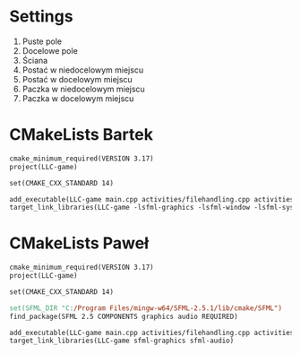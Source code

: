 # Settings
1. Puste pole
2. Docelowe pole
3. Ściana
4. Postać w niedocelowym miejscu
5. Postać w docelowym miejscu
6. Paczka w niedocelowym miejscu
7. Paczka w docelowym miejscu


# CMakeLists Bartek
```makefile
cmake_minimum_required(VERSION 3.17)
project(LLC-game)

set(CMAKE_CXX_STANDARD 14)

add_executable(LLC-game main.cpp activities/filehandling.cpp activities/filehandling.h activities/worldrender.cpp activities/worldrender.h activities/homescreen.cpp activities/homescreen.h activities/movement.cpp activities/movement.h)
target_link_libraries(LLC-game -lsfml-graphics -lsfml-window -lsfml-system)
```
# CMakeLists Paweł
```makefile
cmake_minimum_required(VERSION 3.17)
project(LLC-game)

set(CMAKE_CXX_STANDARD 14)

set(SFML_DIR "C:/Program Files/mingw-w64/SFML-2.5.1/lib/cmake/SFML")
find_package(SFML 2.5 COMPONENTS graphics audio REQUIRED)

add_executable(LLC-game main.cpp activities/filehandling.cpp activities/filehandling.h activities/worldrender.cpp activities/worldrender.h activities/homescreen.cpp activities/homescreen.h activities/movement.cpp activities/movement.h)
target_link_libraries(LLC-game sfml-graphics sfml-audio)
```